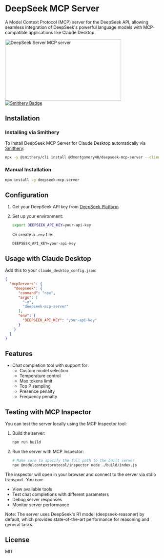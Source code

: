 # DeepSeek MCP Server

A Model Context Protocol (MCP) server for the DeepSeek API, allowing seamless integration of DeepSeek's powerful language models with MCP-compatible applications like Claude Desktop.

<a href="https://glama.ai/mcp/servers/asht4rqltn"><img width="380" height="200" src="https://glama.ai/mcp/servers/asht4rqltn/badge" alt="DeepSeek Server MCP server" /></a>
<a href="https://smithery.ai/server/@dmontgomery40/deepseek-mcp-server"><img alt="Smithery Badge" src="https://smithery.ai/badge/@dmontgomery40/deepseek-mcp-server"></a>


## Installation

### Installing via Smithery

To install DeepSeek MCP Server for Claude Desktop automatically via [Smithery](https://smithery.ai/server/@dmontgomery40/deepseek-mcp-server):

```bash
npx -y @smithery/cli install @dmontgomery40/deepseek-mcp-server --client claude
```

### Manual Installation
```bash
npm install -g deepseek-mcp-server
```

## Configuration

1. Get your DeepSeek API key from [DeepSeek Platform](https://platform.deepseek.com/api_keys)

2. Set up your environment:
   ```bash
   export DEEPSEEK_API_KEY=your-api-key
   ```
   Or create a `.env` file:
   ```
   DEEPSEEK_API_KEY=your-api-key
   ```

## Usage with Claude Desktop

Add this to your `claude_desktop_config.json`:

```json
{
  "mcpServers": {
    "deepseek": {
      "command": "npx",
      "args": [
        "-y",
        "deepseek-mcp-server"
      ],
      "env": {
        "DEEPSEEK_API_KEY": "your-api-key"
      }
    }
  }
}
```

## Features

- Chat completion tool with support for:
  - Custom model selection
  - Temperature control
  - Max tokens limit
  - Top P sampling
  - Presence penalty
  - Frequency penalty


## Testing with MCP Inspector

You can test the server locally using the MCP Inspector tool:

1. Build the server:
   ```bash
   npm run build
   ```

2. Run the server with MCP Inspector:
   ```bash
   # Make sure to specify the full path to the built server
   npx @modelcontextprotocol/inspector node ./build/index.js
   ```

The inspector will open in your browser and connect to the server via stdio transport. You can:
- View available tools
- Test chat completions with different parameters
- Debug server responses
- Monitor server performance

Note: The server uses DeepSeek's R1 model (deepseek-reasoner) by default, which provides state-of-the-art performance for reasoning and general tasks.

## License

MIT

